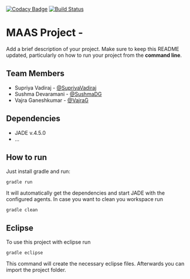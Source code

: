 [![Codacy Badge](https://api.codacy.com/project/badge/Grade/4301dde6d66c40918d30039a0178869d)](https://app.codacy.com/app/vajrag/ws18-project-intell-agent?utm_source=github.com&utm_medium=referral&utm_content=HBRS-MAAS/ws18-project-intell-agent&utm_campaign=Badge_Grade_Settings)
[![Build Status](https://travis-ci.org/HBRS-MAAS/ws18-project-intell-agent.svg?branch=master)](https://travis-ci.org/HBRS-MAAS/ws18-project-intell-agent)

# MAAS Project - <Team Name>

Add a brief description of your project. Make sure to keep this README updated, particularly on how to run your project from the **command line**.

## Team Members
* Supriya Vadiraj - [@SupriyaVadiraj](https://github.com/Suppi14)
* Sushma Devaramani - [@SushmaDG](https://github.com/SushmaDG)
* Vajra Ganeshkumar - [@VajraG](http://github.com/vajrag)

## Dependencies
* JADE v.4.5.0
* ...

## How to run
Just install gradle and run:

    gradle run

It will automatically get the dependencies and start JADE with the configured agents.
In case you want to clean you workspace run

    gradle clean

## Eclipse
To use this project with eclipse run

    gradle eclipse

This command will create the necessary eclipse files.
Afterwards you can import the project folder.
